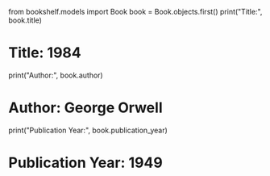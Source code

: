 from bookshelf.models import Book
book = Book.objects.first()
print("Title:", book.title)
# Title: 1984
print("Author:", book.author)
# Author: George Orwell
print("Publication Year:", book.publication_year)
# Publication Year: 1949